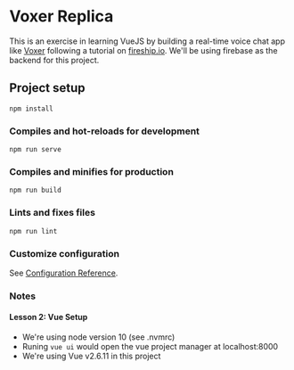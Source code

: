 # Voxer Replica

This is an exercise in learning VueJS by building a real-time voice chat app like [Voxer](https://www.voxer.com/) following a tutorial on [fireship.io](https://fireship.io/courses/vue/intro-vuefirebase/). We'll be using firebase as the backend for this project.

## Project setup
```
npm install
```

### Compiles and hot-reloads for development
```
npm run serve
```

### Compiles and minifies for production
```
npm run build
```

### Lints and fixes files
```
npm run lint
```

### Customize configuration
See [Configuration Reference](https://cli.vuejs.org/config/).

### Notes

#### Lesson 2: Vue Setup

- We're using node version 10 (see .nvmrc)
- Runing `vue ui` would open the vue project manager at localhost:8000
- We're using Vue v2.6.11 in this project

